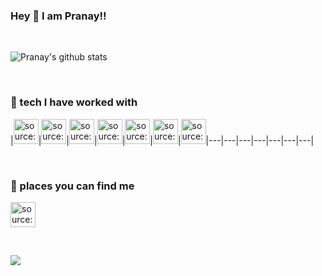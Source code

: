 ### Hey 👋 I am Pranay!!
 
 <br>

![Pranay's github stats](https://github-readme-stats.vercel.app/api?username=pranaychandekar&count_private=true&show_icons=true&theme=dark)

<br>

### 🍕 tech I have worked with

|<a href="https://imgur.com/gnK58k4"><img src="https://i.imgur.com/gnK58k4.png" width=40px height=40px title="source: imgur.com" /></a>|<a href="https://imgur.com/clwEy83"><img src="https://i.imgur.com/clwEy83.png" width=40px height=40px title="source: imgur.com" /></a>|<a href="https://imgur.com/qek0Wu5"><img src="https://i.imgur.com/qek0Wu5.png"  width=40px height=40px title="source: imgur.com" /></a>|<a href="https://imgur.com/jITS8FU"><img src="https://i.imgur.com/jITS8FU.png"  width=40px height=40px title="source: imgur.com" /></a>|<a href="https://imgur.com/HFneKWs"><img src="https://i.imgur.com/HFneKWs.png"  width=40px height=40px title="source: imgur.com" /></a>|<a href="https://imgur.com/OH4Wg9Z"><img src="https://i.imgur.com/OH4Wg9Z.png" width=40px height=40px title="source: imgur.com" /></a>|<a href="https://imgur.com/lXJTXTM"><img src="https://i.imgur.com/lXJTXTM.png" width=40px height=40px  title="source: imgur.com" /></a>|---|---|---|---|---|---|---|

<br>

### 🍕 places you can find me
<a href="https://linkedin.com/in/pranaychandekar" target="_blank" rel="noopener noreferrer"><img src="https://i.imgur.com/kF9HMpz.png" width=40px height=40px title="source: imgur.com" /></a>

<br>

![](https://komarev.com/ghpvc/?username=pranaychandekar&style=plastic) <br>

<!--
**pranaychandekar/pranaychandekar** is a ✨ _special_ ✨ repository because its `README.md` (this file) appears on your GitHub profile.

Here are some ideas to get you started:

- 🔭 I’m currently working on ...
- 🌱 I’m currently learning ...
- 👯 I’m looking to collaborate on ...
- 🤔 I’m looking for help with ...
- 💬 Ask me about ...
- 📫 How to reach me: ...
- 😄 Pronouns: ...
- ⚡ Fun fact: ...
-->
